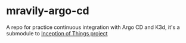 # mravily-argo-cd
A repo for practice continuous integration with Argo CD and K3d, it's a submodule to [Inception of Things project](https://github.com/mravily/Inception-of-things)
